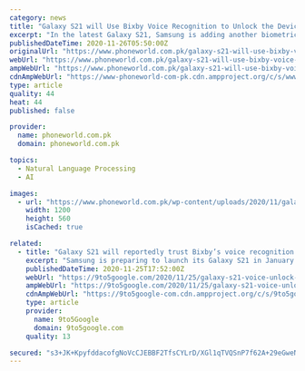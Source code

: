 ```yaml
---
category: news
title: "Galaxy S21 will Use Bixby Voice Recognition to Unlock the Device"
excerpt: "In the latest Galaxy S21, Samsung is adding another biometric option: Bixby Voice Recognition, to the list. Bixby still existts"
publishedDateTime: 2020-11-26T05:50:00Z
originalUrl: "https://www.phoneworld.com.pk/galaxy-s21-will-use-bixby-voice-recognition-to-unlock-the-device/"
webUrl: "https://www.phoneworld.com.pk/galaxy-s21-will-use-bixby-voice-recognition-to-unlock-the-device/"
ampWebUrl: "https://www.phoneworld.com.pk/galaxy-s21-will-use-bixby-voice-recognition-to-unlock-the-device/amp/"
cdnAmpWebUrl: "https://www-phoneworld-com-pk.cdn.ampproject.org/c/s/www.phoneworld.com.pk/galaxy-s21-will-use-bixby-voice-recognition-to-unlock-the-device/amp/"
type: article
quality: 44
heat: 44
published: false

provider:
  name: phoneworld.com.pk
  domain: phoneworld.com.pk

topics:
  - Natural Language Processing
  - AI

images:
  - url: "https://www.phoneworld.com.pk/wp-content/uploads/2020/11/galaxy_s20_bixby.jpg"
    width: 1200
    height: 560
    isCached: true

related:
  - title: "Galaxy S21 will reportedly trust Bixby’s voice recognition enough to let it unlock the phone"
    excerpt: "Samsung is preparing to launch its Galaxy S21 in January and, according to a new report, it'll add voice unlock powered by Bixby."
    publishedDateTime: 2020-11-25T17:52:00Z
    webUrl: "https://9to5google.com/2020/11/25/galaxy-s21-voice-unlock-bixby-report/"
    ampWebUrl: "https://9to5google.com/2020/11/25/galaxy-s21-voice-unlock-bixby-report/amp/"
    cdnAmpWebUrl: "https://9to5google-com.cdn.ampproject.org/c/s/9to5google.com/2020/11/25/galaxy-s21-voice-unlock-bixby-report/amp/"
    type: article
    provider:
      name: 9to5Google
      domain: 9to5google.com
    quality: 13

secured: "s3+JK+KpyfddacofgNoVcCJEBBF2TfsCYLrD/XGl1qTVQSnP7f62A+29eGweN/sMM6+afkaThN6LOYC0Otmgap4SvYjuFSbA/xqYNbHcxbNknt9W/qB6EVvj1Tokf3KB5IvInNtyheUq6L19Vt+bOtPCCUvC2AWNp8Ax+4dUapOtmqmTvDjB7LhM/zqCm7aujPEdTVC5k27PWnghRAkdSDz0ZfpaiJZjSwRHUIV6yWnKa9F9XrU4MPehwEk25fEZnJsWSuA6A2sm8gKD371aZTMwGgVdhO4NfTGJh8AFY5SmclEGPfmp859QeBglW1HOH40E7OLhFDIS0j8Hkn2ogelXQyNlTbVqREYpPq84wCM=;EPmIbgElldwlO6BdJQNIuA=="
---
```


